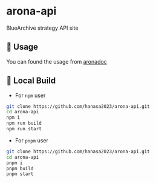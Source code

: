 # arona-api

BlueArchive strategy API site

## 🎉 Usage

You can found the usage from [aronadoc](https://aronadoc.hanasaki.tech)

## 🚀 Local Build

- For `npm` user

```bash
git clone https://github.com/hanasa2023/arona-api.git
cd arona-api
npm i
npm run build
npm run start
```

- For `pnpm` user

```bash
git clone https://github.com/hanasa2023/arona-api.git
cd arona-api
pnpm i
pnpm build
pnpm start
```
